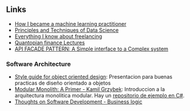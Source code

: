 ## Links

- [How I became a machine learning practitioner](https://blog.gregbrockman.com/how-i-became-a-machine-learning-practitioner)
- [Principles and Techniques of Data Science](https://www.textbook.ds100.org/)
- [Everything I know about freelancing](https://andyadams.org/everything-i-know-about-freelancing/)
- [Quantopian finance Lectures](https://www.quantopian.com/lectures)
- [API FACADE PATTERN: A Simple interface to a Complex system](https://pages.apigee.com/rs/apigee/images/api-facade-pattern-ebook-2012-06.pdf)

###  Software Architecture
 - [Style guide for object oriented design](https://github.com/lurumad/object-design): Presentacion para buenas practicas de diseño orientado a objetos
 - [Modular Monolith: A Primer - Kamil Grzybek](https://www.kamilgrzybek.com/design/modular-monolith-primer/): Introduccion a la arquitectura monolitica modular. Hay un [repositorio de ejemplo en C#](https://github.com/kgrzybek/modular-monolith-with-ddd).
 - [Thoughts on Software Development - Business logic](https://thomasvilhena.com/2019/08/business-logic)

